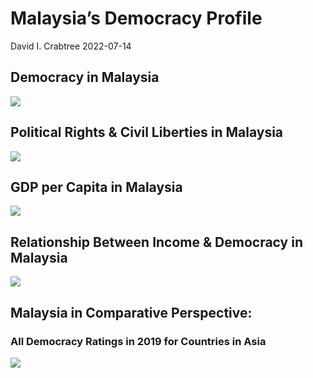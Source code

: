Malaysia’s Democracy Profile
================
David I. Crabtree
2022-07-14

## Democracy in Malaysia

![](C:\Users\David\Desktop\PROGRA~1\FILESA~1\DEMOCR~1\reports\MALAYS~1/figure-gfm/Demscore-1.png)<!-- -->

## Political Rights & Civil Liberties in Malaysia

![](C:\Users\David\Desktop\PROGRA~1\FILESA~1\DEMOCR~1\reports\MALAYS~1/figure-gfm/Political%20Rights%20&%20Civil%20Libs-1.png)<!-- -->

## GDP per Capita in Malaysia

![](C:\Users\David\Desktop\PROGRA~1\FILESA~1\DEMOCR~1\reports\MALAYS~1/figure-gfm/GDP%20per%20Capita-1.png)<!-- -->

## Relationship Between Income & Democracy in Malaysia

![](C:\Users\David\Desktop\PROGRA~1\FILESA~1\DEMOCR~1\reports\MALAYS~1/figure-gfm/Income%20&%20Dem-1.png)<!-- -->

## Malaysia in Comparative Perspective:

### All Democracy Ratings in 2019 for Countries in Asia

![](C:\Users\David\Desktop\PROGRA~1\FILESA~1\DEMOCR~1\reports\MALAYS~1/figure-gfm/Democracy%20in%20Comparative%20Perspective-1.png)<!-- -->
